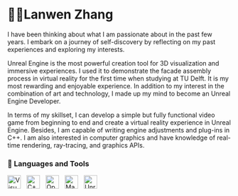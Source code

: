 # 🤸‍♂️Lanwen Zhang

I have been thinking about what I am passionate about in the past few years. I embark on a journey of self-discovery by reflecting on my past experiences and exploring my interests.

Unreal Engine is the most powerful creation tool for 3D visualization and immersive experiences. I used it to demonstrate the facade assembly process in virtual reality for the first time when studying at TU Delft. It is my most rewarding and enjoyable experience. In addition to my interest in the combination of art and technology, I made up my mind to become an Unreal Engine Developer.

In terms of my skillset, I can develop a simple but fully functional video game from beginning to end and create a virtual reality experience in Unreal Engine. Besides, I am capable of writing engine adjustments and plug-ins in C++. I am also interested in computer graphics and have knowledge of real-time rendering, ray-tracing, and graphics APIs.

### 🧰 Languages and Tools

<img align="left" alt="Visual Studio" width="30px" style="padding-right:10px;" src="https://cdn.jsdelivr.net/gh/devicons/devicon@latest/icons/visualstudio/visualstudio-original.svg"/>
<img align="left" alt="C++" width="30px" style="padding-right:10px;" src="https://cdn.jsdelivr.net/gh/devicons/devicon@latest/icons/cplusplus/cplusplus-original.svg" />
<img align="left" alt="OpenGL" width="30px" style="padding-right:10px;" src="https://cdn.jsdelivr.net/gh/devicons/devicon@latest/icons/opengl/opengl-plain.svg" />
<img align="left" alt="Maya" width="30px" style="padding-right:10px;" src="https://cdn.jsdelivr.net/gh/devicons/devicon@latest/icons/maya/maya-original-wordmark.svg" />
<img align="left" alt="Unreal Engine" width="30px" style="padding-right:10px;" src="https://cdn.jsdelivr.net/gh/devicons/devicon@latest/icons/unrealengine/unrealengine-original.svg" />
<link rel="stylesheet" type='text/css' href="https://cdn.jsdelivr.net/gh/devicons/devicon@latest/devicon.min.css" />
<i class="devicon-unrealengine-original"></i>

<br />
